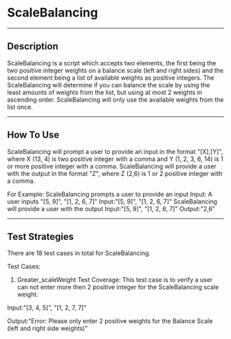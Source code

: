 # ScaleBalancing
------------------------------------------
Description
------------------------------------------
ScaleBalancing is a script which accepts two elements, the first being the two positive integer weights on a balance scale (left and right sides) and the second element being a list of available weights as positive integers. 
The ScaleBalancing will determine if you can balance the scale by using the least amounts of weights from the list, but using at most 2 weights in ascending order. ScaleBalancing will only use the available weights from the list once.

------------------------------------------
How To Use
------------------------------------------
ScaleBalancing will prompt a user to provide an input in the format "[X],[Y]", where X (13, 4) is two positive integer with a comma and Y (1, 2, 3, 6, 14) is 1 or more positive integer with a comma. ScaleBalancing will provide a user with the output in the format "Z", where Z (2,6) is 1 or 2 positive integer with a comma.

For Example:
ScaleBalancing prompts a user to provide an input
  Input:
A user inputs "[5, 9]", "[1, 2, 6, 7]"
  Input:"[5, 9]", "[1, 2, 6, 7]"
ScaleBalancing will provide a user with the output
  Input:"[5, 9]", "[1, 2, 6, 7]"
  Output:"2,6"
  
------------------------------------------
Test Strategies
------------------------------------------
There are 18 test cases in total for ScaleBalancing.

Test Cases:
1. Greater_scaleWeight
  Test Coverage: This test case is to verify a user can not enter more then 2 positive integer for the ScaleBalancing scale weight.
  
  Input:"[3, 4, 5]", "[1, 2, 7, 7]"
  
  Output:"Error: Please only enter 2 positive weights for the Balance Scale (left and right side weights)"
